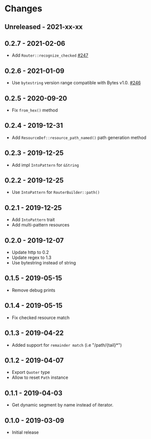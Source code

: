 # Changes

## Unreleased - 2021-xx-xx


## 0.2.7 - 2021-02-06
* Add `Router::recognize_checked` [#247]

[#247]: https://github.com/actix/actix-net/pull/247


## 0.2.6 - 2021-01-09
* Use `bytestring` version range compatible with Bytes v1.0. [#246]

[#246]: https://github.com/actix/actix-net/pull/246


## 0.2.5 - 2020-09-20
* Fix `from_hex()` method


## 0.2.4 - 2019-12-31
* Add `ResourceDef::resource_path_named()` path generation method


## 0.2.3 - 2019-12-25
* Add impl `IntoPattern` for `&String`


## 0.2.2 - 2019-12-25
* Use `IntoPattern` for `RouterBuilder::path()`


## 0.2.1 - 2019-12-25
* Add `IntoPattern` trait
* Add multi-pattern resources


## 0.2.0 - 2019-12-07
* Update http to 0.2
* Update regex to 1.3
* Use bytestring instead of string


## 0.1.5 - 2019-05-15
* Remove debug prints


## 0.1.4 - 2019-05-15
* Fix checked resource match


## 0.1.3 - 2019-04-22
* Added support for `remainder match` (i.e "/path/{tail}*")


## 0.1.2 - 2019-04-07
* Export `Quoter` type
* Allow to reset `Path` instance


## 0.1.1 - 2019-04-03
* Get dynamic segment by name instead of iterator.


## 0.1.0 - 2019-03-09
* Initial release
